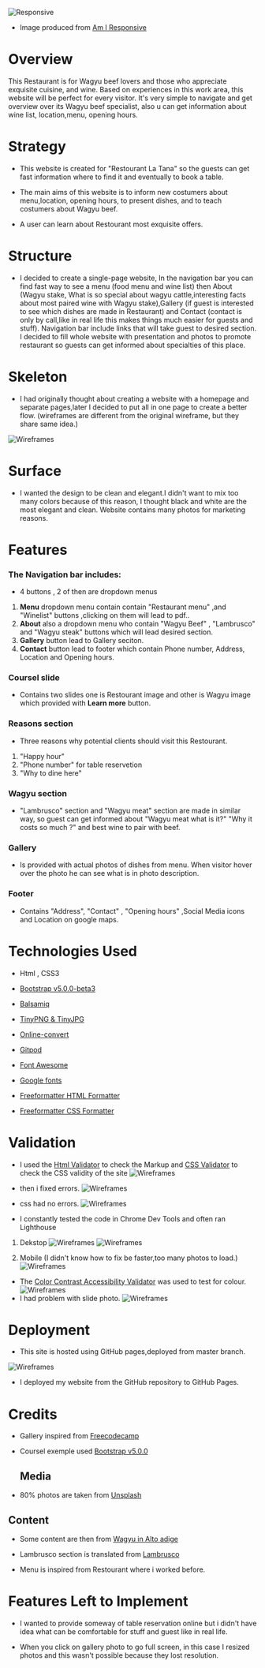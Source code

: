 ![Responsive](assets/wireframes/responsive.png) 

* Image produced from [Am I Responsive](http://ami.responsivedesign.is/)
<h1>Overview</h1>
<p>This Restaurant is for Wagyu beef lovers and those who appreciate exquisite cuisine, and wine. Based on experiences in this work area, this website will be perfect for every visitor. It's very simple to navigate and get overview over its Wagyu beef specialist, also u can get information about wine list, location,menu, opening hours.</p>

<h1>Strategy</h1>

* This website is created for "Restourant La Tana" so the guests can get fast information where to find it and eventually to book a table.

* The main aims of this website is to inform new costumers about menu,location, opening hours, to present dishes, and to teach costumers about Wagyu beef.
 
 * A user can learn about Restourant most exquisite offers.


<h1>Structure</h1>

* I decided to create a single-page website, In the navigation bar you can find fast way to see a menu (food menu and wine list) then About (Wagyu stake, What is so special about wagyu cattle,interesting facts about most paired wine with Wagyu stake),Gallery (if guest is interested to see which  dishes are made in Restaurant) and Contact (contact is only by call,like in real life this makes things much easier for guests and stuff). Navigation bar include links that will take guest to desired section. I decided to fill whole website with presentation and photos to promote restaurant so guests can get informed about specialties of this place.

<h1>Skeleton</h1>

*  I had originally thought about creating a website with a homepage and separate pages,later I decided to put all in one page to create a better flow. (wireframes are different from the original wireframe, but they share same idea.)

 
 ![Wireframes](assets/wireframes/wireframe.jpg) 
 
 <h1>Surface</h1>
 
 * I wanted the design to be clean and elegant.I didn't want to mix too many colors because of this reason, I thought black and white are the most elegant and clean.  Website contains many photos for marketing reasons.

  <h1>Features</h1>

  <h3>The Navigation bar includes:</h3>

  * 4 buttons , 2 of then are dropdown menus 
  
  1. <strong> Menu</strong> dropdown menu contain contain "Restaurant menu" ,and "Winelist" buttons ,clicking on them will lead to pdf..
  1. <strong>About</strong> also a dropdown menu who contain  "Wagyu Beef" , "Lambrusco" and "Wagyu steak" buttons which will lead desired section.
  1. <strong>Gallery</strong> button lead to Gallery seciton.
  1. <strong>Contact</strong> button lead to footer which contain Phone number, Address, Location and Opening hours.

   <h3>Coursel slide</h3> 

   * Contains two slides one is Restourant image and other is Wagyu image which provided with <strong>Learn more</strong> button.

   <h3>Reasons section</h3>

  * Three reasons why  potential clients should visit this Restourant. 
  1. "Happy hour"
  1. "Phone number" for table reservetion 
  1. "Why to dine here"

  <h3>Wagyu section</h3> 
  
  * "Lambrusco" section and "Wagyu meat" section are made in similar way, so guest can get informed about "Wagyu meat what is it?" "Why it costs so much ?" and best wine to pair with beef.


  <h3>Gallery</h3> 
  
  * Is provided with actual photos of dishes from menu. When visitor hover over the photo he can see what is in photo description.

<h3>Footer</h3> 

* Contains "Address", "Contact" , "Opening hours" ,Social Media icons and Location on google maps.

<h1>Technologies Used</h1>

* Html , CSS3

* [Bootstrap v5.0.0-beta3](https://getbootstrap.com/) 

* [Balsamiq](https://balsamiq.com/wireframes/?gclid=CjwKCAjwhMmEBhBwEiwAXwFoEevIzP_OWBercronmmZHWv2kqbbe77PxZjhASJmZxkn6KOwSNqtIBxoC9AsQAvD_BwE)

* [TinyPNG & TinyJPG](https://tinypng.com/)

* [Online-convert](https://image.online-convert.com/convert-to-jpg)

* [Gitpod](https://gitpod.io/workspaces)

* [Font Awesome](https://fontawesome.com/)

* [Google fonts](https://fonts.google.com/)

* [Freeformatter HTML Formatter](https://www.freeformatter.com/html-formatter.html#ad-output)

* [Freeformatter CSS Formatter](https://www.freeformatter.com/css-beautifier.html#ad-output)

<h1>Validation</h1>

* I used the [Html Validator](https://validator.w3.org/) to check the Markup and [CSS Validator](https://jigsaw.w3.org/css-validator/) to check the CSS validity of the site
![Wireframes](assets/wireframes/errors-before.png) 
  
* then i fixed errors.
![Wireframes](assets/wireframes/html-errors-after.png)

* css had no errors.
![Wireframes](assets/wireframes/css.png)

* I constantly tested the code in Chrome Dev Tools and often ran Lighthouse

 1. Dekstop
![Wireframes](assets/wireframes/dekstop-before-lighthouse.png) 
![Wireframes](assets/wireframes/dekstop-after-lighthouse.png)

1. Mobile (I didn't know how to fix be faster,too many photos to load.)
![Wireframes](assets/wireframes/lighthouse-mobile.png)

* The [Color Contrast Accessibility Validator](https://color.a11y.com/) was used to test for colour.
![Wireframes](assets/wireframes/colors-before.png)
* I had problem with slide photo.
![Wireframes](assets/wireframes/colors-after.png)





<h1>Deployment</h1>

* This site is hosted using GitHub pages,deployed from master branch.

![Wireframes](assets/wireframes/Depl.png)
 
 * I deployed my website from the GitHub repository to GitHub Pages.

<h1>Credits</h1>

* Gallery inspired from [Freecodecamp](https://www.freecodecamp.org/news/how-to-create-an-image-gallery-with-css-grid-e0f0fd666a5c/)

* Coursel exemple used [Bootstrap v5.0.0 ](https://getbootstrap.com/docs/5.0/examples/)
  <h2>Media</h2>

*  80% photos are taken from [Unsplash](https://unsplash.com/s/photos/restaurant?orientation=landscape)
 <h2>Content</h2>

*  Some content are then from [Wagyu in Alto adige](https://www.wagyu.bz.it/?l=en)

*  Lambrusco section is translated from [Lambrusco](https://www.lambrusco.com/)

* Menu is inspired from Restourant where i worked before.

<h1>Features Left to Implement</h1>

* I wanted to provide someway of table reservation online but i didn't have idea what can be comfortable for stuff and guest like in real life.

* When you click on gallery photo to go full screen, in this case I resized photos and this wasn't possible because they lost resolution.